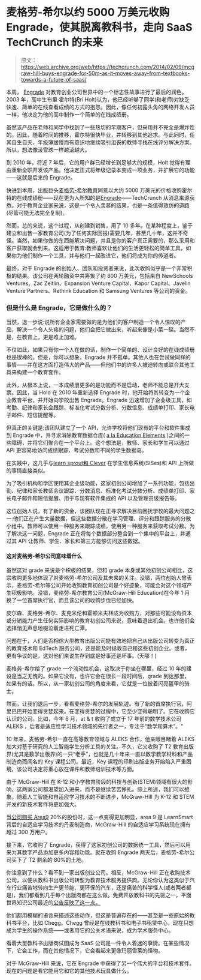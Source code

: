 # 麦格劳-希尔以约 5000 万美元收购 Engrade，使其脱离教科书，走向 SaaS TechCrunch 的未来

> 原文：<https://web.archive.org/web/https://techcrunch.com/2014/02/09/mcgraw-hill-buys-engrade-for-50m-as-it-moves-away-from-textbooks-towards-a-future-of-saas/>

本周， [Engrade](https://web.archive.org/web/20221226062201/https://www.engrade.com/) 对教育创业公司世界中的一个标志性故事进行了最后的润色。2003 年，高中生布里·霍尔特(Bri Holt)认为，他已经听够了同学(和老师)对缺乏快速、简单的在线查看成绩的方式的抱怨。因此，像任何初露头角的网络开发人员一样，他决定为他的高中制作一个简单的在线成绩册。

虽然该产品在老师和同学中找到了一些热切的早期客户，但采用并不完全是爆炸性的。因此，随着时间的推移，霍尔特很快毕业，并转移到其他追求。与此同时，任其自生自灭，年级簿缓慢而有意识地继续吸引沮丧的教师寻找在线评分解决方案。所以，想法像滚雪球一样越滚越大。

到 2010 年，将近 7 年后，它的用户群已经增长到足够大的规模，Holt 觉得有理由重新全职开发该产品。他决定正式将年级记录本变成一项业务，并扩展它的功能——这就是后来的 Engrade。

快进到本周，出版巨头[麦格劳-希尔教育](https://web.archive.org/web/20221226062201/http://www.mheducation.com/)同意以大约 5000 万美元的价格收购霍尔特的在线成绩册——现在更为人所知的是[Engrade](https://web.archive.org/web/20221226062201/https://www.engrade.com/)——TechCrunch 从消息来源获悉。对于教育企业家来说，这是一个令人羡慕的结果，也是一条值得效仿的道路(尽管可能无法完全复制)。

然而，总的来说，这个过程，从创建到销售，用了 10 多年。在某种程度上，鉴于建立和出售一家教育公司(为了任何实际回报)需要几年，甚至几十年，这并不奇怪。当然，如果你做的东西能解决问题，并且是你的客户真正需要的，那么采用和客户获取就会到来。这适用于教育:教师喜欢让他们的生活更轻松的简单工具，如果你为他们制作一个工具，并与他们一起改进它，他们将成为你的传道者。

最终，对于 Engrade 的创始人、团队和投资者来说，此次收购似乎是一个非常积极的结果。该公司在两轮融资中共筹集了约 800 万美元，包括来自 NewSchools Ventures、Zac Zeitlin、Expansion Venture Capital、Kapor Capital、Javelin Venture Partners、Rethink Education 和 Samsung Ventures 等公司的资金。

### 但是什么是 Engrade，它是做什么的？

当然，退一步说:说所有企业家需要做的是为他们的客户制造一个令人惊叹的产品，解决一个令人头疼的问题，他们会把它做出来，听起来像是小菜一碟。当然不是，在教育上，更是难上加难。

不仅如此，如果只有你一个人在做的话，制作一个简单的、设计良好的在线成绩册也是很棒的。但是，你可以想象，Engrade 并不孤单。其他人也在尝试做同样的事情——并在这方面打造伟大的产品——但他们中的许多人被迫转向或联合其他工具来构建一个教育套件。

此外，从根本上说，一本成绩册更多的是功能而不是启动，老师不能总是开大支票。因此，当 Hold 在 2010 年重新选择 Engrade 时，他开始将其转变为一个企业教育平台，并开始向学校出售 Engrade。Engrade 迅速增加了企业级工具，如考勤、纪律和家长会跟踪、标准化考试分数分析、分数信息、成绩单打印、家长电子邮件、短信提醒等。

但真正的关键是:该团队建立了一个 API，允许学校将他们现有的平台和软件集成到 Engrade 中，并寻求消除教育数据仓库( [a la Education Elements](https://web.archive.org/web/20221226062201/https://techcrunch.com/2012/03/06/education-elements-funding/) )之间的一些障碍，并将它们聚合在一个平台上。这个想法是，教师、家长和学生可以通过 API 更容易地访问成绩跟踪、考试分数和不同的学生数据岛。

在实践中，这几乎与[learn sprout](https://web.archive.org/web/20221226062201/https://techcrunch.com/2012/07/11/andreessen-learnsprout/)[和 Clever](https://web.archive.org/web/20221226062201/https://techcrunch.com/2012/06/26/clever-launches-twilio-for-ed-data/) 在学生信息系统(SISes)和 API 上所做的事情直接类似。

为了吸引机构和学区使用其企业级功能，这家初创公司增加了一系列功能，包括出勤、纪律和家长教师会议跟踪、分数消息、标准化考试分数分析、成绩单打印、家长电子邮件和短信提醒、用于与现有软件集成的 API 以及管理员级报告等。

这位创始人说，有了新的资金，该团队现在正寻求解决目前困扰学校的最大问题之一:他们正在产生大量数据，但这些数据分散在学习管理、评分和跟踪服务的分散小组中。教师可以使用一种服务来跟踪成绩，使用另一种服务来获取考试分数。为了解决这一问题，Engrade 正在将每个数据部分整合到一个集中的平台上，并通过其 API 让教师、学生、家长和第三方能够访问这些数据。

#### 这对麦格劳-希尔公司意味着什么

虽然这对 grade 来说是个积极的结果，但和 grade 本身或其他初创公司相比，这宗收购更多地体现了对麦格劳-希尔公司及其未来的关注。没错，两位创始人曾表示，麦格劳-希尔等公司开始收购教育初创公司是个好迹象，可能会对这个领域产生积极影响。没错，麦格劳-希尔教育公司(McGraw-Hill Education)在今年 1 月换了一位首席执行官，而且该公司的收购步伐已经加快。

皮尔森、麦格劳-希尔、麦克米伦和霍顿米夫林成为收购方，对那些可能没有资本或分销能力产生任何实际影响的教育初创公司来说，意味着退出机会。也许他们会选择悄无声息地啜泣着走进死亡潭。

问题在于，人们是否相信大型教育出版公司能有效地把自己从出版公司转变为真正的教育技术和 EdTech 服务公司，还是能及时拯救自己和这些初创企业。或者，更有争议的是，这对他们来说生存到底是好事还是坏事。(天哪！)

麦格劳-希尔给了 grade 一个流动性机会，这取决于你坐在哪里，经过 10 年的建设是当之无愧的。如果它没有，也许它会在很长一段时间后，grade 到达那里，如果有的话。所以，从一家初创公司的角度来看，它就是一位披着闪亮盔甲的骑士。

然而，让我们退后一步，看看麦格劳-希尔的发展轨迹。有了新的首席执行官，阿里巴巴开始变得贪婪起来。在变得贪婪的过程中，它至少变得聪明了。它在收购它认识的公司。比如，今年 6 月，at & t 收购了成立于 17 年前的数学技术公司 ALEKS ，后者是适应性学习技术领域的先行者之一，专注于“数学和算术”。"

10 年来，麦格劳-希尔一直在高等教育领域与 ALEKS 合作，他亲眼目睹着 ALEKS 加大对基于研究的人工智能学生分析工具的关注。不久，它又收购了 T2 教育出版界(尤其是数学出版界)的一只“老手”，也就是几十年来一直以数学教学材料和产品制造商而闻名的 Key 课程公司。最近，Key 课程的印刷出版业务开始陷入严重困境，该公司决定将重心放在课件和教师培训技术等方面。

由于 McGraw-Hill 在 K-12 和小学教育阶段的科技与创新(STEM)领域有很大的影响，这两家公司都渴望加入进来，而不是继续苦苦挣扎。综上所述，我们可以想象，随着人工智能和自适应学习技术的不断进步，McGraw-Hill 为 K-12 和 STEM 开发的新技术套件将更加强大。

当[公司购买 Area9](https://web.archive.org/web/20221226062201/https://techcrunch.com/2013/01/24/mcgraw-hill-acquires-20-stake-in-area9-the-adaptive-learning-company-behind-its-new-smart-ebooks/) 20%的股份时，这一点变得更加明显，area 9 是 LearnSmart 背后的自适应学习技术的丹麦制造商，McGraw-Hill 的自适应学习系统现在拥有超过 300 万用户。

接下来，它收购了 Engrade，获得了这家初创公司的数据统一工具，然后可以用来为其数字产品添加更多内容和功能。就在收购 Engrade 两天后，麦格劳-希尔公司买下了 T2 剩余的 80%的土地。

你注意到了什么？看不到一家出版创业公司。相反，McGraw-Hill 正在收购技术公司，以便从教科书出版公司转型为教育技术服务提供商。无论你认为这类似于汽车行业痛苦地转向生产更节能、更环保的汽车，还是痛苦的科学怪人(或者两者都是)，我们都看到几乎每个出版商都在这么做。免费开放教科书的先驱之一，平面世界知识公司最近的[公告反映了这一点。](https://web.archive.org/web/20221226062201/https://techcrunch.com/2012/11/06/open-eds-business-woes-textbook-pioneer-flat-world-knowledge-to-revoke-free-access-to-texts/)

他们都用模糊的语言来描述这些动作，但这是普遍存在的——甚至是一些原始的教科书平台，比如 Chegg。Chegg 曾经是在线教科书和电子书租赁中心，现在只想成为学生的操作系统——或者用它的公关术语来说，成为学术服务中心。

看着大型教科书出版商试图成为 SaaS 公司是一件令人着迷的事情。在某些情况下，它会工作，而在其他情况下，它会看起来更像玛丽雪莱的怪物。

对于 McGraw-Hill 来说，它在 Engrade 中获得了另一个伟大的平台和技术套件。现在的问题是看它能用它和它的其他技术玩具做什么。